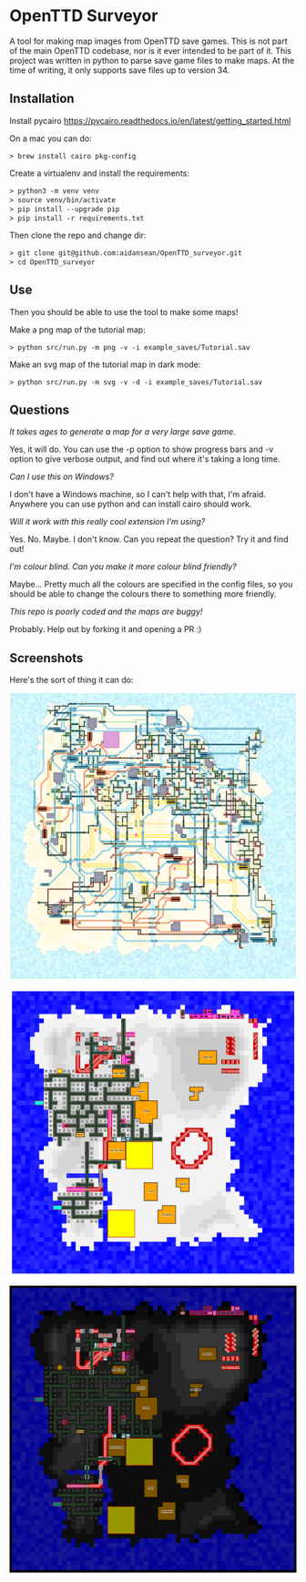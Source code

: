 # OpenTTD Surveyor
A tool for making map images from OpenTTD save games. This is not part of the main OpenTTD codebase, nor is it ever intended to be part of it. This project was written in python to parse save game files to make maps. At the time of writing, it only supports save files up to version 34.

## Installation

Install pycairo
https://pycairo.readthedocs.io/en/latest/getting_started.html

On a mac you can do:

```
> brew install cairo pkg-config
```

Create a virtualenv and install the requirements:

```
> python3 -m venv venv
> source venv/bin/activate
> pip install --upgrade pip
> pip install -r requirements.txt
```

Then clone the repo and change dir:

```
> git clone git@github.com:aidansean/OpenTTD_surveyor.git
> cd OpenTTD_surveyor
```

## Use

Then you should be able to use the tool to make some maps!

Make a png map of the tutorial map:
```
> python src/run.py -m png -v -i example_saves/Tutorial.sav
```

Make an svg map of the tutorial map in dark mode:
```
> python src/run.py -m svg -v -d -i example_saves/Tutorial.sav
```

## Questions

*It takes ages to generate a map for a very large save game.*

Yes, it will do. You can use the -p option to show progress bars and -v option to give verbose output, and find out where it's taking a long time.

*Can I use this on Windows?*

I don't have a Windows machine, so I can't help with that, I'm afraid. Anywhere you can use python and can install cairo should work.

*Will it work with this really cool extension I'm using?*

Yes. No. Maybe. I don't know. Can you repeat the question? Try it and find out!

*I'm colour blind. Can you make it more colour blind friendly?*

Maybe... Pretty much all the colours are specified in the config files, so you should be able to change the colours there to something more friendly.


*This repo is poorly coded and the maps are buggy!*

Probably. Help out by forking it and opening a PR :)

## Screenshots

Here's the sort of thing it can do:

![Normal mode example](/example_images/martin_250.png)

![Normal mode example](/example_images/tiny_normal_mode.png)

![Dark mode example](/example_images/tiny_dark_mode.png)
